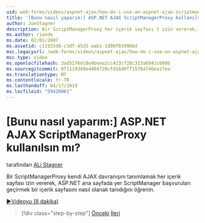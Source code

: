 ```yaml
---
uid: web-forms/videos/aspnet-ajax/how-do-i-use-an-aspnet-ajax-scriptmanagerproxy
title: '[Bunu nasıl yaparım:] ASP.NET AJAX ScriptManagerProxy kullanılsın mı? | Microsoft Docs'
author: JoeStagner
description: Bir ScriptManagerProxy her içerik sayfası t izin vererek, ASP.NET ana sayfada yer ScriptManager başvuruları geçirmek bir içerik sayfasını nasıl sağladığını öğrenin...
ms.author: riande
ms.date: 02/01/2007
ms.assetid: c11935d8-c3df-45d3-aab1-1d90f6599b6d
msc.legacyurl: /web-forms/videos/aspnet-ajax/how-do-i-use-an-aspnet-ajax-scriptmanagerproxy
msc.type: video
ms.openlocfilehash: 3ad5276dc8e4beea2cc423cf28c313a6041c680b
ms.sourcegitcommit: 0f1119340e4464720cfd16d0ff15764746ea1fea
ms.translationtype: MT
ms.contentlocale: tr-TR
ms.lasthandoff: 04/17/2019
ms.locfileid: "59420061"
---
```

# <a name="how-do-i-use-an-aspnet-ajax-scriptmanagerproxy"></a>[Bunu nasıl yaparım:] ASP.NET AJAX ScriptManagerProxy kullanılsın mı?

tarafından [ALi Stagner](https://github.com/JoeStagner)

Bir ScriptManagerProxy kendi AJAX davranışını tanımlamak her içerik sayfası izin vererek, ASP.NET ana sayfada yer ScriptManager başvuruları geçirmek bir içerik sayfasını nasıl olanak tanıdığını öğrenin.

[&#9654;Videoyu (8 dakika)](https://channel9.msdn.com/Blogs/ASP-NET-Site-Videos/how-do-i-use-an-aspnet-ajax-scriptmanagerproxy)

> [!div class="step-by-step"]
> [Önceki](how-do-i-use-the-aspnet-ajax-client-library-controls.md)
> [İleri](how-do-i-use-the-aspnet-ajax-roundedcorners-extender.md)
